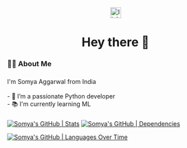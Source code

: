 ###

<div align="center">
  <a href="https://www.linkedin.com/in/somya-aggarwal-216232256/" target="_blank">
    <img src="https://img.shields.io/static/v1?message=LinkedIn&logo=linkedin&label=&color=0077B5&logoColor=white&labelColor=&style=for-the-badge" height="25" alt="linkedin logo"  />
  </a>
</div>

###

<h1 align="center">Hey there 👋</h1>

###

<h3 align="left">👩‍💻  About Me</h3>

###

<p align="left">I'm Somya Aggarwal from India<br><br>- 🔭 I’m a passionate Python developer<br>- 📚 I'm currently learning ML</p>

###

[![Somya's GitHub | Stats](https://stats.quira.sh/Somya/github?theme=dark)](https://quira.sh?utm_source=widgets&utm_campaign=Somya)
[![Somya's GitHub | Dependencies](https://stats.quira.sh/Somya/dependencies?theme=dark)](https://quira.sh?utm_source=widgets&utm_campaign=Somya)

[![Somya's GitHub | Languages Over Time](https://stats.quira.sh/Somya/languages-over-time?theme=dark)](https://quira.sh?utm_source=widgets&utm_campaign=Somya)

###




